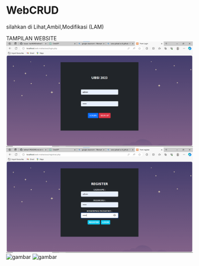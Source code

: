 # WebCRUD
silahkan di Lihat,Ambil,Modifikasi (LAM)

TAMPILAN WEBSITE
![gambar](https://github.com/taufik849/latihan1/blob/main/img/login.png)
![gambar](https://github.com/taufik849/latihan1/blob/main/img/sign%20up.png)
![gambar](https://user-images.githubusercontent.com/100106630/162618296-f795d63d-b945-444d-87ee-e419efb3a075.png)
![gambar](https://user-images.githubusercontent.com/100106630/162618348-9e8a5b09-c24c-4a51-83e5-567c1e829c94.png)
